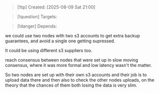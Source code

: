
>[!tip] Created: [2025-08-09 Sat 21:00]

>[!question] Targets: 

>[!danger] Depends: 

we could use two nodes with two s3 accounts to get extra backup guarantees, and avoid a single one getting supressed.

It could be using different s3 suppliers too.

reach consensus between nodes that were set up in slow moving consensus, where it was more formal and low latency wasn't the matter.

So two nodes are set up with their own s3 accounts and their job is to upload data there and then also to check the other nodes uploads, on the theory that the chances of them both losing the data is very slim.